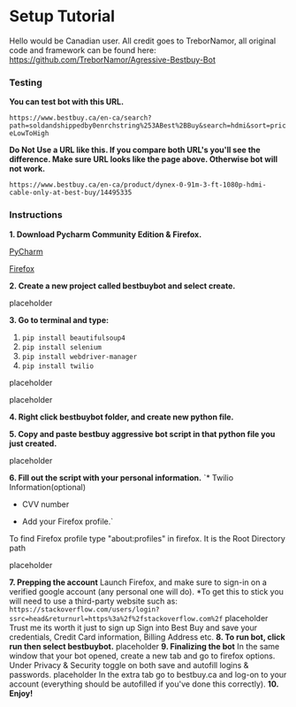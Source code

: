 # Setup Tutorial
Hello would be Canadian user. All credit goes to TreborNamor, all original code and framework can be found here:
https://github.com/TreborNamor/Agressive-Bestbuy-Bot
### Testing
**You can test bot with this URL.**

`https://www.bestbuy.ca/en-ca/search?path=soldandshippedby0enrchstring%253ABest%2BBuy&search=hdmi&sort=priceLowToHigh`

**Do Not Use a URL like this. If you compare both URL's you'll see the difference. Make sure URL looks like the page above. Otherwise bot will not work.**

`https://www.bestbuy.ca/en-ca/product/dynex-0-91m-3-ft-1080p-hdmi-cable-only-at-best-buy/14495335`

### Instructions

**1. Download Pycharm Community Edition & Firefox.**

[PyCharm](https://www.jetbrains.com/pycharm/download)

[Firefox](https://www.mozilla.org/en-US/firefox/new/)

**2. Create a new project called bestbuybot and select create.**

placeholder

**3. Go to terminal and type:**
  1. `pip install beautifulsoup4`
  2. `pip install selenium`
  3. `pip install webdriver-manager`
  4. `pip install twilio`

placeholder

placeholder

**4. Right click bestbuybot folder, and create new python file.**

**5. Copy and paste bestbuy aggressive bot script in that python file you just created.**

placeholder

**6. Fill out the script with your personal information.**
`* Twilio Information(optional)

* CVV number

* Add your Firefox profile.`

To find Firefox profile type "about:profiles" in firefox. It is the Root Directory path

placeholder

**7. Prepping the account**
Launch Firefox, and make sure to sign-in on a verified google account (any personal one will do). 
   *To get this to stick you will need to use a third-party website such as:
   `https://stackoverflow.com/users/login?ssrc=head&returnurl=https%3a%2f%2fstackoverflow.com%2f`
placeholder
Trust me its worth it just to sign up
Sign into Best Buy and save your credentials, Credit Card information, Billing Address etc. 
**8. To run bot, click run then select bestbuybot.**
placeholder
**9. Finalizing the bot**
In the same window that your bot opened, create a new tab and go to firefox options. Under Privacy & Security toggle on both save and autofill logins & passwords.
placeholder
In the extra tab go to bestbuy.ca and log-on to your account (everything should be autofilled if you've done this correctly).
**10. Enjoy!**
